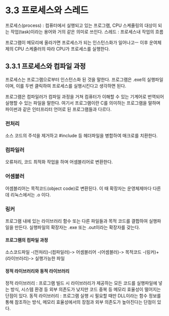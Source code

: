 # 3.3 프로세스와 스레드
프로세스(process) : 컴퓨터에서 실행되고 있는 프로그램, CPU 스케쥴링의 대상이 되는 작업(task)이라는 용어와 거의 같은 의미로 쓰인다. 
스레드 :  프로세스내 작업의 흐름

프로그램이 메모리에 올라가면 프로세스가 되는 인스턴스화가 일어나고ㅡ 이후 운여체제의 CPU 스케줄러의 따라 CPU가 프로세스를 실행한다. 

## 3.3.1 프로세스와 컴파일 과정
프로세스는 프로그램으로부터 인스턴스화 된 것을 말한다. 
프로그램은 .exe의 실행파일이며, 이를 두번 클릭하여 프로세스를 실행시킨다고 생각하면 된다. 

프로그램은 컴파일러가 컴파일 과정을 거쳐 컴퓨터가 이해할 수 있는 기계어로 번역되어 실행할 수 있는 파일을 말한다. 
여기서 프로그램이란 C를 의미하는 프로그램을 말하며 파이썬과 같은 인터프리터 언어로 된 프로그램들과 다르다. 

### 전처리
소스 코드의 주석을 제거하고 #include 등 헤더파일을 병합하여 매크로를 치환한다. 
### 컴파일러
오류처리, 코드 최적화 작업을 하며 어셈블리어로 변환한다.

### 어셈블러
어셈블리어는 목적코드(object code)로 변환된다. 이 때 확장자는 운영체제마다 다른데 리눅스에서는 .o 이다. 

### 링커 
프로그램 내에 있는 라이브러리 함수 또는 다른 파일들과 목적 코드를 결합하여 실행파일을 만든다. 
실행파일의 확장자는 .exe 또는 .out이라는 확장자를 갖는다. 

#### 프로그램의 컴파일 과정
소스코드파일 -(전처리)-(컴파일러)-> 어셈블리어 -(어셈블러)-> 목적코드 -(링커)+(라이브러리)-> 실행가능한 파일

#### 정적 라이브러리와 동적 라이브러리
정적 라이브러리 : 프로그램 빌드 시 라이브러리가 제공하는 모든 코드를 실행파일에 넣는 방식, 시스템 환경 등 외부 의존도가 낮지만 코드 중복 등 메모리 효율성이 떨어지는 단점이 있다. 
동적 라이브러리 : 프로그램 실행 시 필요할 때만 DLL이라는 함수 정보를 통해 참조하는 방식, 메모리 효율성에서의 장점과 외부 의존도가 높아진다는 단점이 있다. 
